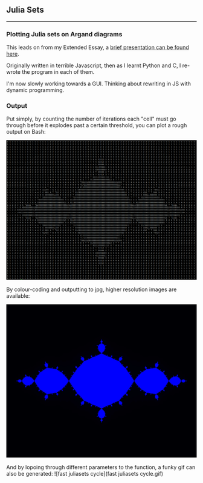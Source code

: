 ## Julia Sets
-----

### Plotting Julia sets on Argand diagrams

This leads on from my Extended Essay, a [brief presentation can be found here](http://prezi.com/cyg1ladocm9d/my-extended-essay-exploring-julia-sets/).

Originally written in terrible Javascript, then as I learnt Python and C, I re-wrote the program in each of them.

I'm now slowly working towards a GUI. Thinking about rewriting in JS with dynamic programming.

### Output
Put simply, by counting the number of iterations each "cell" must go through before it explodes past a certain threshold, you can plot a rough output on Bash:

![output/bash output of f-1](https://github.com/LukeStorry/JuliaSets/blob/master/output/bash%20output%20of%20f-1.PNG?raw=true)

By colour-coding and outputting to jpg, higher resolution images are available:

![output/f-1.jpg](https://github.com/LukeStorry/JuliaSets/blob/master/output/f-1.jpg?raw=true)

And by lopoing through different parameters to the function, a funky gif can also be generated:
![fast juliasets cycle](fast juliasets cycle.gif)

